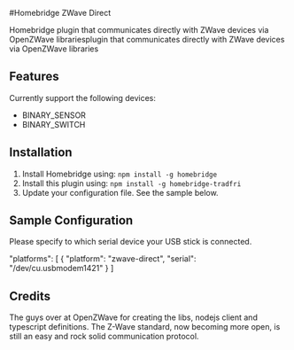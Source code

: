 #Homebridge ZWave Direct

Homebridge plugin that communicates directly with ZWave devices via OpenZWave librariesplugin that communicates directly with ZWave devices via OpenZWave libraries

## Features
Currently support the following devices:
- BINARY_SENSOR
- BINARY_SWITCH


## Installation

1. Install Homebridge using: `npm install -g homebridge`
2. Install this plugin using: `npm install -g homebridge-tradfri`
3. Update your configuration file. See the sample below.

## Sample Configuration

Please specify to which serial device your USB stick is connected.

"platforms": [
    {
      "platform": "zwave-direct",
      "serial": "/dev/cu.usbmodem1421"
    }
]

## Credits
The guys over at OpenZWave for creating the libs, nodejs client and typescript definitions.
The Z-Wave standard, now becoming more open, is still an easy and rock solid communication protocol.